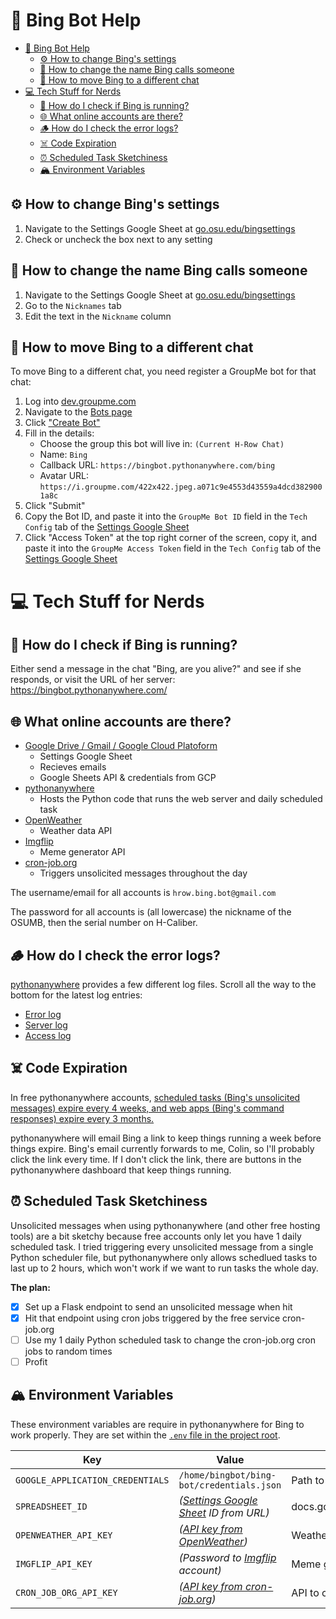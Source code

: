 # 🦏 Bing Bot Help

- [🦏 Bing Bot Help](#-bing-bot-help)
  - [⚙️ How to change Bing's settings](#️-how-to-change-bings-settings)
  - [🙋 How to change the name Bing calls someone](#-how-to-change-the-name-bing-calls-someone)
  - [📲 How to move Bing to a different chat](#-how-to-move-bing-to-a-different-chat)
- [💻 Tech Stuff for Nerds](#-tech-stuff-for-nerds)
  - [🏃 How do I check if Bing is running?](#-how-do-i-check-if-bing-is-running)
  - [🌐 What online accounts are there?](#-what-online-accounts-are-there)
  - [🪵 How do I check the error logs?](#-how-do-i-check-the-error-logs)
  - [☠️ Code Expiration](#️-code-expiration)
  - [⏰ Scheduled Task Sketchiness](#-scheduled-task-sketchiness)
  - [🏔 Environment Variables](#-environment-variables)

## ⚙️ How to change Bing's settings

1. Navigate to the Settings Google Sheet at [go.osu.edu/bingsettings](https://go.osu.edu/bingsettings)
2. Check or uncheck the box next to any setting

## 🙋 How to change the name Bing calls someone

1. Navigate to the Settings Google Sheet at [go.osu.edu/bingsettings](https://go.osu.edu/bingsettings)
2. Go to the `Nicknames` tab
3. Edit the text in the `Nickname` column

## 📲 How to move Bing to a different chat

To move Bing to a different chat, you need register a GroupMe bot for that chat:

1. Log into [dev.groupme.com](https://dev.groupme.com)
2. Navigate to the [Bots page](https://dev.groupme.com/bots)
3. Click ["Create Bot"](https://dev.groupme.com/bots/new)
4. Fill in the details:
   - Choose the group this bot will live in: `(Current H-Row Chat)`
   - Name: `Bing`
   - Callback URL: `https://bingbot.pythonanywhere.com/bing`
   - Avatar URL: `https://i.groupme.com/422x422.jpeg.a071c9e4553d43559a4dcd3829001a8c`
5. Click "Submit"
6. Copy the Bot ID, and paste it into the `GroupMe Bot ID` field in the `Tech Config` tab of the [Settings Google Sheet](https://go.osu.edu/bingsettings)
7. Click "Access Token" at the top right corner of the screen, copy it, and paste it into the `GroupMe Access Token` field in the `Tech Config` tab of the [Settings Google Sheet](https://go.osu.edu/bingsettings)

# 💻 Tech Stuff for Nerds

## 🏃 How do I check if Bing is running?
Either send a message in the chat "Bing, are you alive?" and see if she responds, or visit the URL of her server: https://bingbot.pythonanywhere.com/

## 🌐 What online accounts are there?

- [Google Drive / Gmail / Google Cloud Platoform](https://cloud.google.com/)
  - Settings Google Sheet
  - Recieves emails
  - Google Sheets API & credentials from GCP
- [pythonanywhere](https://www.pythonanywhere.com/user/bingbot/webapps/#tab_id_bingbot_pythonanywhere_com)
  - Hosts the Python code that runs the web server and daily scheduled task
- [OpenWeather](https://home.openweathermap.org/api_keys)
  - Weather data API
- [Imgflip](https://imgflip.com/api)
  - Meme generator API
- [cron-job.org](https://cron-job.org)
  - Triggers unsolicited messages throughout the day

The username/email for all accounts is `hrow.bing.bot@gmail.com`

The password for all accounts is (all lowercase) the nickname of the OSUMB, then the serial number on H-Caliber.

## 🪵 How do I check the error logs?

[pythonanywhere](https://www.pythonanywhere.com/user/bingbot/files/var/log) provides a few different log files. Scroll all the way to the bottom for the latest log entries:

- [Error log](https://www.pythonanywhere.com/user/bingbot/files/var/log/bingbot.pythonanywhere.com.error.log)
- [Server log](https://www.pythonanywhere.com/user/bingbot/files/var/log/bingbot.pythonanywhere.com.server.log)
- [Access log](https://www.pythonanywhere.com/user/bingbot/files/var/log/bingbot.pythonanywhere.com.access.log)

## ☠️ Code Expiration

In free pythonanywhere accounts, [scheduled tasks (Bing's unsolicited messages) expire every 4 weeks, and web apps (Bing's command responses) expire every 3 months.](https://blog.pythonanywhere.com/129/)

  pythonanywhere will email Bing a link to keep things running a week before things expire. Bing's email currently forwards to me, Colin, so I'll probably click the link every time. If I don't click the link, there are buttons in the pythonanywhere dashboard that keep things running.

## ⏰ Scheduled Task Sketchiness

Unsolicited messages when using pythonanywhere (and other free hosting tools) are a bit sketchy because free accounts only let you have 1 daily scheduled task. I tried triggering every unsolicited message from a single Python scheduler file, but pythonanywhere only allows schedlued tasks to last up to 2 hours, which won't work if we want to run tasks the whole day.

__The plan:__
- [x] Set up a Flask endpoint to send an unsolicited message when hit
- [x] Hit that endpoint using cron jobs triggered by the free service cron-job.org
- [ ] Use my 1 daily Python scheduled task to change the cron-job.org cron jobs to random times
- [ ] Profit

## 🏔 Environment Variables

These environment variables are require in pythonanywhere for Bing to work properly. They are set within the [`.env` file in the project root](https://www.pythonanywhere.com/user/bingbot/files/home/bingbot/bing-bot/.env?edit).

| Key                              | Value                                                                    | Notes                                    |
| -------------------------------- | ------------------------------------------------------------------------ | ---------------------------------------- |
| `GOOGLE_APPLICATION_CREDENTIALS` | `/home/bingbot/bing-bot/credentials.json`                                | Path to Google credentials file          |
| `SPREADSHEET_ID`                 | _([Settings Google Sheet](http://go.osu.edu/bingsettings) ID from URL)_  | docs.google.com/spreadsheets/d/`ID`/edit |
| `OPENWEATHER_API_KEY`            | _([API key from OpenWeather](https://home.openweathermap.org/api_keys))_ | Weather data API                         |
| `IMGFLIP_API_KEY`                | _(Password to [Imgflip](https://imgflip.com) account)_                   | Meme generator API                       |
| `CRON_JOB_ORG_API_KEY`           | _([API key from cron-job.org](https://console.cron-job.org/settings))_   | API to change unsolicited message times  |
